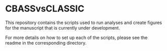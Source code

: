 # CBASSvsCLASSIC
This repository contains the scripts used to run analyses and create figures for the manuscript that is currently 
under development.

For more details on how to set up each of the scripts, please see the readme in the corresponding directory.